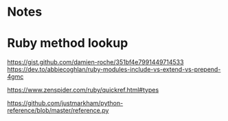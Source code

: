 # Notes

# Ruby method lookup
https://gist.github.com/damien-roche/351bf4e7991449714533
https://dev.to/abbiecoghlan/ruby-modules-include-vs-extend-vs-prepend-4gmc



https://www.zenspider.com/ruby/quickref.html#types


https://github.com/justmarkham/python-reference/blob/master/reference.py
